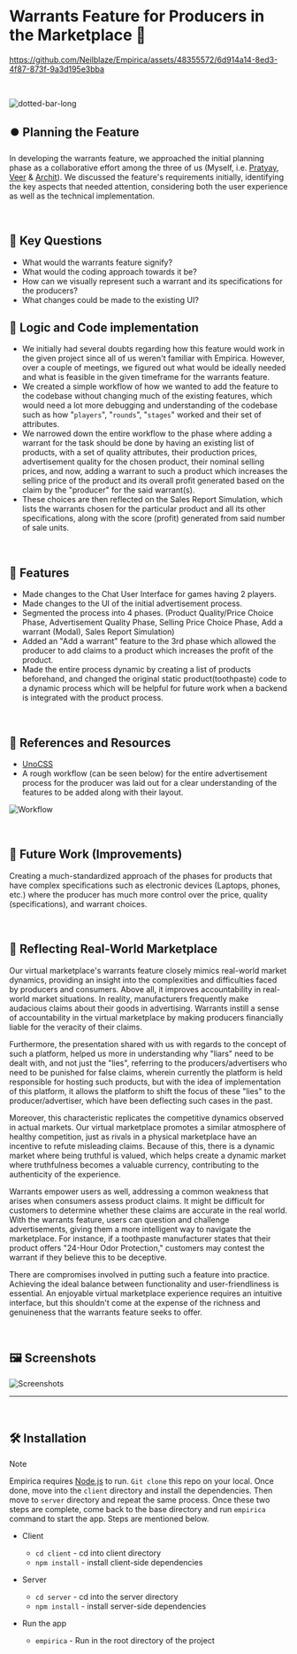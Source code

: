 # Warrants Feature for Producers in the Marketplace 🛒

https://github.com/Neilblaze/Empirica/assets/48355572/6d914a14-8ed3-4f87-873f-9a3d195e3bba

<br/>

![dotted-bar-long](https://user-images.githubusercontent.com/48355572/263612162-32246a50-238b-48d7-aa6d-f1562b04ce3a.png)


## ⏺️ Planning the Feature

In developing the warrants feature, we approached the initial planning phase as a collaborative effort among the three of us (Myself, i.e. [Pratyay](https://github.com/neilblaze), [Veer](https://github.com/VP45) & [Archit](https://github.com/Archit1706)). We discussed the feature's requirements initially, identifying the key aspects that needed attention, considering both the user experience as well as the technical implementation.

<br/>

## 🔵 Key Questions

-   What would the warrants feature signify?
-   What would the coding approach towards it be?
-   How can we visually represent such a warrant and its specifications for the producers?
-   What changes could be made to the existing UI?

## 🔵 Logic and Code implementation

-   We initially had several doubts regarding how this feature would work in the given project since all of us weren't familiar with Empirica. However, over a couple of meetings, we figured out what would be ideally needed and what is feasible in the given timeframe for the warrants feature.
-   We created a simple workflow of how we wanted to add the feature to the codebase without changing much of the existing features, which would need a lot more debugging and understanding of the codebase such as how "`players`", "`rounds`", "`stages`" worked and their set of attributes.
-   We narrowed down the entire workflow to the phase where adding a warrant for the task should be done by having an existing list of products, with a set of quality attributes, their production prices, advertisement quality for the chosen product, their nominal selling prices, and now, adding a warrant to such a product which increases the selling price of the product and its overall profit generated based on the claim by the "producer" for the said warrant(s).
-   These choices are then reflected on the Sales Report Simulation, which lists the warrants chosen for the particular product and all its other specifications, along with the score (profit) generated from said number of sale units.

<br/>

## 🔵 Features

-   Made changes to the Chat User Interface for games having 2 players.
-   Made changes to the UI of the initial advertisement process.
-   Segmented the process into 4 phases. (Product Quality/Price Choice Phase, Advertisement Quality Phase, Selling Price Choice Phase, Add a warrant (Modal), Sales Report Simulation)
-   Added an "Add a warrant" feature to the 3rd phase which allowed the producer to add claims to a product which increases the profit of the product.
-   Made the entire process dynamic by creating a list of products beforehand, and changed the original static product(toothpaste) code to a dynamic process which will be helpful for future work when a backend is integrated with the product process.

<br/>

## 📝 References and Resources

- [UnoCSS](https://unocss.dev/interactive/)
- A rough workflow (can be seen below) for the entire advertisement process for the producer was laid out for a clear understanding of the features to be added along with their layout.

![Workflow](https://res.cloudinary.com/dutfy6mlc/image/upload/v1704891285/cu317iczgsqe2iw1nxdw.png)

<br/>

## 🔮 Future Work (Improvements)
Creating a much-standardized approach of the phases for products that have complex specifications such as electronic devices (Laptops, phones, etc.) where the producer has much more control over the price, quality (specifications), and warrant choices.

<br/>

## 🌈 Reflecting Real-World Marketplace

Our virtual marketplace's warrants feature closely mimics real-world market dynamics, providing an insight into the complexities and difficulties faced by producers and consumers. Above all, it improves accountability in real-world market situations. In reality, manufacturers frequently make audacious claims about their goods in advertising. Warrants instill a sense of accountability in the virtual marketplace by making producers financially liable for the veracity of their claims.

Furthermore, the presentation shared with us with regards to the concept of such a platform, helped us more in understanding why "liars" need to be dealt with, and not just the "lies", referring to the producers/advertisers who need to be punished for false claims, wherein currently the platform is held responsible for hosting such products, but with the idea of implementation of this platform, it allows the platform to shift the focus of these "lies" to the producer/advertiser, which have been deflecting such cases in the past.

Moreover, this characteristic replicates the competitive dynamics observed in actual markets. Our virtual marketplace promotes a similar atmosphere of healthy competition, just as rivals in a physical marketplace have an incentive to refute misleading claims. Because of this, there is a dynamic market where being truthful is valued, which helps create a dynamic market where truthfulness becomes a valuable currency, contributing to the authenticity of the experience.

Warrants empower users as well, addressing a common weakness that arises when consumers assess product claims. It might be difficult for customers to determine whether these claims are accurate in the real world. With the warrants feature, users can question and challenge advertisements, giving them a more intelligent way to navigate the marketplace. For instance, if a toothpaste manufacturer states that their product offers "24-Hour Odor Protection," customers may contest the warrant if they believe this to be deceptive.

There are compromises involved in putting such a feature into practice. Achieving the ideal balance between functionality and user-friendliness is essential. An enjoyable virtual marketplace experience requires an intuitive interface, but this shouldn't come at the expense of the richness and genuineness that the warrants feature seeks to offer.

<br/>

## 🖼️ Screenshots

![Screenshots](https://res.cloudinary.com/dutfy6mlc/image/upload/v1704893397/qrg3e9hfk7ramjgngwqu.png)

---

<br/>

## 🛠️ Installation

> [!NOTE]  
> Empirica requires [Node.js](https://nodejs.org) to run. `Git clone` this repo on your local. Once done, move into the `client` directory and install the dependencies. Then move to `server` directory and repeat the same process. Once these two steps are complete, come back to the base directory and run `empirica` command to start the app. Steps are mentioned below.

-   Client

    -   `cd client` - cd into client directory
    -   `npm install` - install client-side dependencies

-   Server

    -   `cd server` - cd into the server directory
    -   `npm install` - install server-side dependencies

-   Run the app
    -   `empirica` - Run in the root directory of the project

